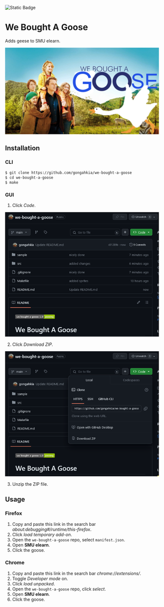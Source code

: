 ![Static Badge](https://img.shields.io/badge/we_bought_a_goose_1.0-passing-green)

# We Bought A Goose

Adds geese to SMU elearn.

![](sample/we-bought-a-goose.jpg)

## Installation

### CLI

```console
$ git clone https://github.com/gongahkia/we-bought-a-goose
$ cd we-bought-a-goose
$ make
```

### GUI

1. Click *Code*.

![](sample/goose-installation-1.png)

2. Click *Download ZIP*.

![](sample/goose-installation-2.png)

3. Unzip the ZIP file.

## Usage

### Firefox

1. Copy and paste this link in the search bar *about:debugging#/runtime/this-firefox*.
2. Click *load temporary add-on*.
3. Open the `we-bought-a-goose` repo, select `manifest.json`.
4. Open **SMU elearn**.
5. Click the goose.

### Chrome

1. Copy and paste this link in the search bar *chrome://extensions/*.
2. Toggle *Developer mode* on.
3. Click *load unpacked*.
4. Open the `we-bought-a-goose` repo, click *select*.
5. Open **SMU elearn**.
6. Click the goose.
